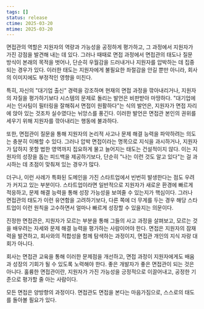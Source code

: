 ```yaml
---
tags: []
status: release
ctime: 2025-03-20
mtime: 2025-03-20
---
```


면접관의 역할은 지원자의 역량과 가능성을 공정하게 평가하고, 그 과정에서 지원자가 가진 강점을 발견해 내는 데 있다. 그러나 때때로 면접 과정에서 면접관의 태도나 질문 방식이 본래의 목적을 벗어나, 단순히 우월감을 드러내거나 지원자를 압박하는 데 집중되는 경우가 있다. 이러한 태도는 지원자에게 불필요한 좌절감을 안길 뿐만 아니라, 회사의 이미지에도 부정적인 영향을 미친다.

특히, 자신의 "대기업 출신" 경력을 강조하며 현재의 면접 과정을 깎아내리거나, 지원자의 자질을 평가하기보다 시스템의 문제로 돌리는 발언은 비판받아 마땅하다. "대기업에서는 인사팀이 필터링을 잘해줘서 면접이 원활하다"는 식의 발언은, 지원자가 면접 자리에 앉아 있는 것조차 실수였다는 뉘앙스를 풍긴다. 이러한 발언은 면접관 본인의 권위를 세우기 위해 지원자를 깎아내리는 행동에 불과하다.

또한, 면접관이 질문을 통해 지원자의 논리적 사고나 문제 해결 능력을 파악하려는 의도는 충분히 이해할 수 있다. 그러나 압박 면접이라는 명목으로 지식을 과시하거나, 지원자가 답하지 못할 법한 영역까지 집요하게 물고 늘어지는 태도는 건설적이지 않다. 이는 지원자의 성장을 돕는 피드백을 제공하기보다, 단순히 "나는 이런 것도 알고 있다"는 걸 과시하는 데 초점이 맞춰져 있는 경우가 많다.

더구나, 이런 사례가 특화된 도메인을 가진 스타트업에서 빈번히 발생한다는 점도 우려가 커지고 있는 부분이다. 스타트업이라면 일반적으로 지원자가 새로운 환경에 빠르게 적응하고, 문제 해결 능력을 통해 성장 가능성을 보여줄 수 있는지가 핵심이다. 그러나 면접관의 태도가 이런 유연함을 고려하기보다, 다른 쪽에 더 무게를 두는 경우 해당 스타트업이 이런 원칙을 고수하면서 얼마나 빠르게 성장할 수 있을지는 의문이다.

진정한 면접관은, 지원자가 모르는 부분을 통해 그들의 사고 과정을 살펴보고, 모르는 것을 배우려는 자세와 문제 해결 능력을 평가하는 사람이어야 한다. 면접은 지원자의 잠재력을 발견하고, 회사와의 적합성을 함께 탐색하는 과정이지, 면접관 개인의 지식 자랑 대회가 아니다.

회사는 면접관 교육을 통해 이러한 문제점을 개선하고, 면접 과정이 지원자에게도 배움과 성장의 기회가 될 수 있도록 노력해야 한다. 좋은 개발자가 좋은 면접관이 되는 것은 아니다. 훌륭한 면접관이란, 지원자가 가진 가능성을 긍정적으로 이끌어내고, 공정한 기준으로 평가할 줄 아는 사람이다.

모든 면접은 양방향의 과정이다. 면접관도 면접을 본다는 마음가짐으로, 스스로의 태도를 돌아볼 필요가 있다.
